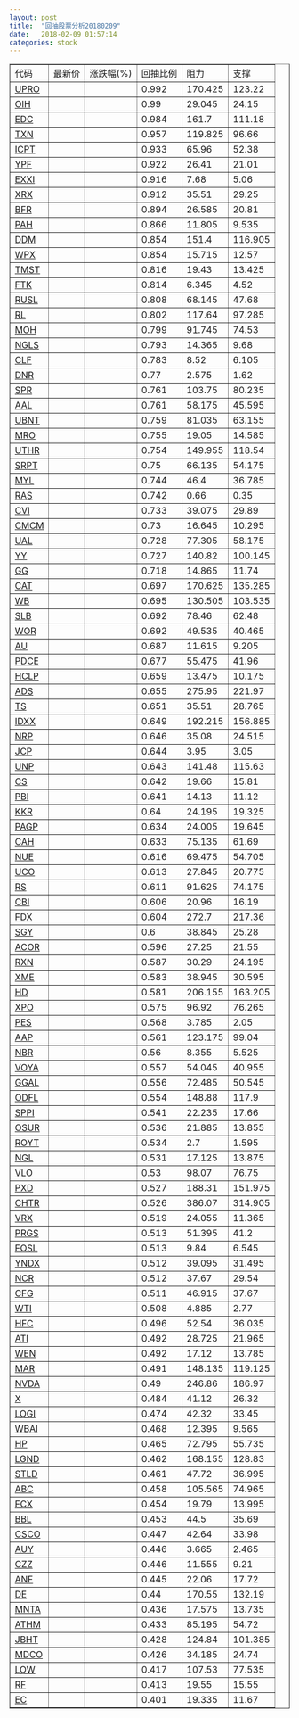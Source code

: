 ```yaml
---
layout: post
title:  "回抽股票分析20180209"
date:   2018-02-09 01:57:14
categories: stock
---
```

<script type="text/javascript">
var stockList = []
stockList.push('gb_upro');
stockList.push('gb_oih');
stockList.push('gb_edc');
stockList.push('gb_txn');
stockList.push('gb_icpt');
stockList.push('gb_ypf');
stockList.push('gb_exxi');
stockList.push('gb_xrx');
stockList.push('gb_bfr');
stockList.push('gb_pah');
stockList.push('gb_ddm');
stockList.push('gb_wpx');
stockList.push('gb_tmst');
stockList.push('gb_ftk');
stockList.push('gb_rusl');
stockList.push('gb_rl');
stockList.push('gb_moh');
stockList.push('gb_ngls');
stockList.push('gb_clf');
stockList.push('gb_dnr');
stockList.push('gb_spr');
stockList.push('gb_aal');
stockList.push('gb_ubnt');
stockList.push('gb_mro');
stockList.push('gb_uthr');
stockList.push('gb_srpt');
stockList.push('gb_myl');
stockList.push('gb_ras');
stockList.push('gb_cvi');
stockList.push('gb_cmcm');
stockList.push('gb_ual');
stockList.push('gb_yy');
stockList.push('gb_gg');
stockList.push('gb_cat');
stockList.push('gb_wb');
stockList.push('gb_slb');
stockList.push('gb_wor');
stockList.push('gb_au');
stockList.push('gb_pdce');
stockList.push('gb_hclp');
stockList.push('gb_ads');
stockList.push('gb_ts');
stockList.push('gb_idxx');
stockList.push('gb_nrp');
stockList.push('gb_jcp');
stockList.push('gb_unp');
stockList.push('gb_cs');
stockList.push('gb_pbi');
stockList.push('gb_kkr');
stockList.push('gb_pagp');
stockList.push('gb_cah');
stockList.push('gb_nue');
stockList.push('gb_uco');
stockList.push('gb_rs');
stockList.push('gb_cbi');
stockList.push('gb_fdx');
stockList.push('gb_sgy');
stockList.push('gb_acor');
stockList.push('gb_rxn');
stockList.push('gb_xme');
stockList.push('gb_hd');
stockList.push('gb_xpo');
stockList.push('gb_pes');
stockList.push('gb_aap');
stockList.push('gb_nbr');
stockList.push('gb_voya');
stockList.push('gb_ggal');
stockList.push('gb_odfl');
stockList.push('gb_sppi');
stockList.push('gb_osur');
stockList.push('gb_royt');
stockList.push('gb_ngl');
stockList.push('gb_vlo');
stockList.push('gb_pxd');
stockList.push('gb_chtr');
stockList.push('gb_vrx');
stockList.push('gb_prgs');
stockList.push('gb_fosl');
stockList.push('gb_yndx');
stockList.push('gb_ncr');
stockList.push('gb_cfg');
stockList.push('gb_wti');
stockList.push('gb_hfc');
stockList.push('gb_ati');
stockList.push('gb_wen');
stockList.push('gb_mar');
stockList.push('gb_nvda');
stockList.push('gb_x');
stockList.push('gb_logi');
stockList.push('gb_wbai');
stockList.push('gb_hp');
stockList.push('gb_lgnd');
stockList.push('gb_stld');
stockList.push('gb_abc');
stockList.push('gb_fcx');
stockList.push('gb_bbl');
stockList.push('gb_csco');
stockList.push('gb_auy');
stockList.push('gb_czz');
stockList.push('gb_anf');
stockList.push('gb_de');
stockList.push('gb_mnta');
stockList.push('gb_athm');
stockList.push('gb_jbht');
stockList.push('gb_mdco');
stockList.push('gb_low');
stockList.push('gb_rf');
stockList.push('gb_ec');
</script>
<table border="1">
 <tr>
 <td>代码</td>
 <td>最新价</td>
 <td>涨跌幅(%)</td>
 <td>回抽比例</td>
 <td>阻力</td>
 <td>支撑</td>
</tr>
  <tr id="upro">
  <td><a href="http://stock.finance.sina.com.cn/usstock/quotes/UPRO.html" target="_blank">UPRO</a></td><td></td><td></td><td>0.992</td><td>170.425</td><td>123.22</td></tr>
  <tr id="oih">
  <td><a href="http://stock.finance.sina.com.cn/usstock/quotes/OIH.html" target="_blank">OIH</a></td><td></td><td></td><td>0.99</td><td>29.045</td><td>24.15</td></tr>
  <tr id="edc">
  <td><a href="http://stock.finance.sina.com.cn/usstock/quotes/EDC.html" target="_blank">EDC</a></td><td></td><td></td><td>0.984</td><td>161.7</td><td>111.18</td></tr>
  <tr id="txn">
  <td><a href="http://stock.finance.sina.com.cn/usstock/quotes/TXN.html" target="_blank">TXN</a></td><td></td><td></td><td>0.957</td><td>119.825</td><td>96.66</td></tr>
  <tr id="icpt">
  <td><a href="http://stock.finance.sina.com.cn/usstock/quotes/ICPT.html" target="_blank">ICPT</a></td><td></td><td></td><td>0.933</td><td>65.96</td><td>52.38</td></tr>
  <tr id="ypf">
  <td><a href="http://stock.finance.sina.com.cn/usstock/quotes/YPF.html" target="_blank">YPF</a></td><td></td><td></td><td>0.922</td><td>26.41</td><td>21.01</td></tr>
  <tr id="exxi">
  <td><a href="http://stock.finance.sina.com.cn/usstock/quotes/EXXI.html" target="_blank">EXXI</a></td><td></td><td></td><td>0.916</td><td>7.68</td><td>5.06</td></tr>
  <tr id="xrx">
  <td><a href="http://stock.finance.sina.com.cn/usstock/quotes/XRX.html" target="_blank">XRX</a></td><td></td><td></td><td>0.912</td><td>35.51</td><td>29.25</td></tr>
  <tr id="bfr">
  <td><a href="http://stock.finance.sina.com.cn/usstock/quotes/BFR.html" target="_blank">BFR</a></td><td></td><td></td><td>0.894</td><td>26.585</td><td>20.81</td></tr>
  <tr id="pah">
  <td><a href="http://stock.finance.sina.com.cn/usstock/quotes/PAH.html" target="_blank">PAH</a></td><td></td><td></td><td>0.866</td><td>11.805</td><td>9.535</td></tr>
  <tr id="ddm">
  <td><a href="http://stock.finance.sina.com.cn/usstock/quotes/DDM.html" target="_blank">DDM</a></td><td></td><td></td><td>0.854</td><td>151.4</td><td>116.905</td></tr>
  <tr id="wpx">
  <td><a href="http://stock.finance.sina.com.cn/usstock/quotes/WPX.html" target="_blank">WPX</a></td><td></td><td></td><td>0.854</td><td>15.715</td><td>12.57</td></tr>
  <tr id="tmst">
  <td><a href="http://stock.finance.sina.com.cn/usstock/quotes/TMST.html" target="_blank">TMST</a></td><td></td><td></td><td>0.816</td><td>19.43</td><td>13.425</td></tr>
  <tr id="ftk">
  <td><a href="http://stock.finance.sina.com.cn/usstock/quotes/FTK.html" target="_blank">FTK</a></td><td></td><td></td><td>0.814</td><td>6.345</td><td>4.52</td></tr>
  <tr id="rusl">
  <td><a href="http://stock.finance.sina.com.cn/usstock/quotes/RUSL.html" target="_blank">RUSL</a></td><td></td><td></td><td>0.808</td><td>68.145</td><td>47.68</td></tr>
  <tr id="rl">
  <td><a href="http://stock.finance.sina.com.cn/usstock/quotes/RL.html" target="_blank">RL</a></td><td></td><td></td><td>0.802</td><td>117.64</td><td>97.285</td></tr>
  <tr id="moh">
  <td><a href="http://stock.finance.sina.com.cn/usstock/quotes/MOH.html" target="_blank">MOH</a></td><td></td><td></td><td>0.799</td><td>91.745</td><td>74.53</td></tr>
  <tr id="ngls">
  <td><a href="http://stock.finance.sina.com.cn/usstock/quotes/NGLS.html" target="_blank">NGLS</a></td><td></td><td></td><td>0.793</td><td>14.365</td><td>9.68</td></tr>
  <tr id="clf">
  <td><a href="http://stock.finance.sina.com.cn/usstock/quotes/CLF.html" target="_blank">CLF</a></td><td></td><td></td><td>0.783</td><td>8.52</td><td>6.105</td></tr>
  <tr id="dnr">
  <td><a href="http://stock.finance.sina.com.cn/usstock/quotes/DNR.html" target="_blank">DNR</a></td><td></td><td></td><td>0.77</td><td>2.575</td><td>1.62</td></tr>
  <tr id="spr">
  <td><a href="http://stock.finance.sina.com.cn/usstock/quotes/SPR.html" target="_blank">SPR</a></td><td></td><td></td><td>0.761</td><td>103.75</td><td>80.235</td></tr>
  <tr id="aal">
  <td><a href="http://stock.finance.sina.com.cn/usstock/quotes/AAL.html" target="_blank">AAL</a></td><td></td><td></td><td>0.761</td><td>58.175</td><td>45.595</td></tr>
  <tr id="ubnt">
  <td><a href="http://stock.finance.sina.com.cn/usstock/quotes/UBNT.html" target="_blank">UBNT</a></td><td></td><td></td><td>0.759</td><td>81.035</td><td>63.155</td></tr>
  <tr id="mro">
  <td><a href="http://stock.finance.sina.com.cn/usstock/quotes/MRO.html" target="_blank">MRO</a></td><td></td><td></td><td>0.755</td><td>19.05</td><td>14.585</td></tr>
  <tr id="uthr">
  <td><a href="http://stock.finance.sina.com.cn/usstock/quotes/UTHR.html" target="_blank">UTHR</a></td><td></td><td></td><td>0.754</td><td>149.955</td><td>118.54</td></tr>
  <tr id="srpt">
  <td><a href="http://stock.finance.sina.com.cn/usstock/quotes/SRPT.html" target="_blank">SRPT</a></td><td></td><td></td><td>0.75</td><td>66.135</td><td>54.175</td></tr>
  <tr id="myl">
  <td><a href="http://stock.finance.sina.com.cn/usstock/quotes/MYL.html" target="_blank">MYL</a></td><td></td><td></td><td>0.744</td><td>46.4</td><td>36.785</td></tr>
  <tr id="ras">
  <td><a href="http://stock.finance.sina.com.cn/usstock/quotes/RAS.html" target="_blank">RAS</a></td><td></td><td></td><td>0.742</td><td>0.66</td><td>0.35</td></tr>
  <tr id="cvi">
  <td><a href="http://stock.finance.sina.com.cn/usstock/quotes/CVI.html" target="_blank">CVI</a></td><td></td><td></td><td>0.733</td><td>39.075</td><td>29.89</td></tr>
  <tr id="cmcm">
  <td><a href="http://stock.finance.sina.com.cn/usstock/quotes/CMCM.html" target="_blank">CMCM</a></td><td></td><td></td><td>0.73</td><td>16.645</td><td>10.295</td></tr>
  <tr id="ual">
  <td><a href="http://stock.finance.sina.com.cn/usstock/quotes/UAL.html" target="_blank">UAL</a></td><td></td><td></td><td>0.728</td><td>77.305</td><td>58.175</td></tr>
  <tr id="yy">
  <td><a href="http://stock.finance.sina.com.cn/usstock/quotes/YY.html" target="_blank">YY</a></td><td></td><td></td><td>0.727</td><td>140.82</td><td>100.145</td></tr>
  <tr id="gg">
  <td><a href="http://stock.finance.sina.com.cn/usstock/quotes/GG.html" target="_blank">GG</a></td><td></td><td></td><td>0.718</td><td>14.865</td><td>11.74</td></tr>
  <tr id="cat">
  <td><a href="http://stock.finance.sina.com.cn/usstock/quotes/CAT.html" target="_blank">CAT</a></td><td></td><td></td><td>0.697</td><td>170.625</td><td>135.285</td></tr>
  <tr id="wb">
  <td><a href="http://stock.finance.sina.com.cn/usstock/quotes/WB.html" target="_blank">WB</a></td><td></td><td></td><td>0.695</td><td>130.505</td><td>103.535</td></tr>
  <tr id="slb">
  <td><a href="http://stock.finance.sina.com.cn/usstock/quotes/SLB.html" target="_blank">SLB</a></td><td></td><td></td><td>0.692</td><td>78.46</td><td>62.48</td></tr>
  <tr id="wor">
  <td><a href="http://stock.finance.sina.com.cn/usstock/quotes/WOR.html" target="_blank">WOR</a></td><td></td><td></td><td>0.692</td><td>49.535</td><td>40.465</td></tr>
  <tr id="au">
  <td><a href="http://stock.finance.sina.com.cn/usstock/quotes/AU.html" target="_blank">AU</a></td><td></td><td></td><td>0.687</td><td>11.615</td><td>9.205</td></tr>
  <tr id="pdce">
  <td><a href="http://stock.finance.sina.com.cn/usstock/quotes/PDCE.html" target="_blank">PDCE</a></td><td></td><td></td><td>0.677</td><td>55.475</td><td>41.96</td></tr>
  <tr id="hclp">
  <td><a href="http://stock.finance.sina.com.cn/usstock/quotes/HCLP.html" target="_blank">HCLP</a></td><td></td><td></td><td>0.659</td><td>13.475</td><td>10.175</td></tr>
  <tr id="ads">
  <td><a href="http://stock.finance.sina.com.cn/usstock/quotes/ADS.html" target="_blank">ADS</a></td><td></td><td></td><td>0.655</td><td>275.95</td><td>221.97</td></tr>
  <tr id="ts">
  <td><a href="http://stock.finance.sina.com.cn/usstock/quotes/TS.html" target="_blank">TS</a></td><td></td><td></td><td>0.651</td><td>35.51</td><td>28.765</td></tr>
  <tr id="idxx">
  <td><a href="http://stock.finance.sina.com.cn/usstock/quotes/IDXX.html" target="_blank">IDXX</a></td><td></td><td></td><td>0.649</td><td>192.215</td><td>156.885</td></tr>
  <tr id="nrp">
  <td><a href="http://stock.finance.sina.com.cn/usstock/quotes/NRP.html" target="_blank">NRP</a></td><td></td><td></td><td>0.646</td><td>35.08</td><td>24.515</td></tr>
  <tr id="jcp">
  <td><a href="http://stock.finance.sina.com.cn/usstock/quotes/JCP.html" target="_blank">JCP</a></td><td></td><td></td><td>0.644</td><td>3.95</td><td>3.05</td></tr>
  <tr id="unp">
  <td><a href="http://stock.finance.sina.com.cn/usstock/quotes/UNP.html" target="_blank">UNP</a></td><td></td><td></td><td>0.643</td><td>141.48</td><td>115.63</td></tr>
  <tr id="cs">
  <td><a href="http://stock.finance.sina.com.cn/usstock/quotes/CS.html" target="_blank">CS</a></td><td></td><td></td><td>0.642</td><td>19.66</td><td>15.81</td></tr>
  <tr id="pbi">
  <td><a href="http://stock.finance.sina.com.cn/usstock/quotes/PBI.html" target="_blank">PBI</a></td><td></td><td></td><td>0.641</td><td>14.13</td><td>11.12</td></tr>
  <tr id="kkr">
  <td><a href="http://stock.finance.sina.com.cn/usstock/quotes/KKR.html" target="_blank">KKR</a></td><td></td><td></td><td>0.64</td><td>24.195</td><td>19.325</td></tr>
  <tr id="pagp">
  <td><a href="http://stock.finance.sina.com.cn/usstock/quotes/PAGP.html" target="_blank">PAGP</a></td><td></td><td></td><td>0.634</td><td>24.005</td><td>19.645</td></tr>
  <tr id="cah">
  <td><a href="http://stock.finance.sina.com.cn/usstock/quotes/CAH.html" target="_blank">CAH</a></td><td></td><td></td><td>0.633</td><td>75.135</td><td>61.69</td></tr>
  <tr id="nue">
  <td><a href="http://stock.finance.sina.com.cn/usstock/quotes/NUE.html" target="_blank">NUE</a></td><td></td><td></td><td>0.616</td><td>69.475</td><td>54.705</td></tr>
  <tr id="uco">
  <td><a href="http://stock.finance.sina.com.cn/usstock/quotes/UCO.html" target="_blank">UCO</a></td><td></td><td></td><td>0.613</td><td>27.845</td><td>20.775</td></tr>
  <tr id="rs">
  <td><a href="http://stock.finance.sina.com.cn/usstock/quotes/RS.html" target="_blank">RS</a></td><td></td><td></td><td>0.611</td><td>91.625</td><td>74.175</td></tr>
  <tr id="cbi">
  <td><a href="http://stock.finance.sina.com.cn/usstock/quotes/CBI.html" target="_blank">CBI</a></td><td></td><td></td><td>0.606</td><td>20.96</td><td>16.19</td></tr>
  <tr id="fdx">
  <td><a href="http://stock.finance.sina.com.cn/usstock/quotes/FDX.html" target="_blank">FDX</a></td><td></td><td></td><td>0.604</td><td>272.7</td><td>217.36</td></tr>
  <tr id="sgy">
  <td><a href="http://stock.finance.sina.com.cn/usstock/quotes/SGY.html" target="_blank">SGY</a></td><td></td><td></td><td>0.6</td><td>38.845</td><td>25.28</td></tr>
  <tr id="acor">
  <td><a href="http://stock.finance.sina.com.cn/usstock/quotes/ACOR.html" target="_blank">ACOR</a></td><td></td><td></td><td>0.596</td><td>27.25</td><td>21.55</td></tr>
  <tr id="rxn">
  <td><a href="http://stock.finance.sina.com.cn/usstock/quotes/RXN.html" target="_blank">RXN</a></td><td></td><td></td><td>0.587</td><td>30.29</td><td>24.195</td></tr>
  <tr id="xme">
  <td><a href="http://stock.finance.sina.com.cn/usstock/quotes/XME.html" target="_blank">XME</a></td><td></td><td></td><td>0.583</td><td>38.945</td><td>30.595</td></tr>
  <tr id="hd">
  <td><a href="http://stock.finance.sina.com.cn/usstock/quotes/HD.html" target="_blank">HD</a></td><td></td><td></td><td>0.581</td><td>206.155</td><td>163.205</td></tr>
  <tr id="xpo">
  <td><a href="http://stock.finance.sina.com.cn/usstock/quotes/XPO.html" target="_blank">XPO</a></td><td></td><td></td><td>0.575</td><td>96.92</td><td>76.265</td></tr>
  <tr id="pes">
  <td><a href="http://stock.finance.sina.com.cn/usstock/quotes/PES.html" target="_blank">PES</a></td><td></td><td></td><td>0.568</td><td>3.785</td><td>2.05</td></tr>
  <tr id="aap">
  <td><a href="http://stock.finance.sina.com.cn/usstock/quotes/AAP.html" target="_blank">AAP</a></td><td></td><td></td><td>0.561</td><td>123.175</td><td>99.04</td></tr>
  <tr id="nbr">
  <td><a href="http://stock.finance.sina.com.cn/usstock/quotes/NBR.html" target="_blank">NBR</a></td><td></td><td></td><td>0.56</td><td>8.355</td><td>5.525</td></tr>
  <tr id="voya">
  <td><a href="http://stock.finance.sina.com.cn/usstock/quotes/VOYA.html" target="_blank">VOYA</a></td><td></td><td></td><td>0.557</td><td>54.045</td><td>40.955</td></tr>
  <tr id="ggal">
  <td><a href="http://stock.finance.sina.com.cn/usstock/quotes/GGAL.html" target="_blank">GGAL</a></td><td></td><td></td><td>0.556</td><td>72.485</td><td>50.545</td></tr>
  <tr id="odfl">
  <td><a href="http://stock.finance.sina.com.cn/usstock/quotes/ODFL.html" target="_blank">ODFL</a></td><td></td><td></td><td>0.554</td><td>148.88</td><td>117.9</td></tr>
  <tr id="sppi">
  <td><a href="http://stock.finance.sina.com.cn/usstock/quotes/SPPI.html" target="_blank">SPPI</a></td><td></td><td></td><td>0.541</td><td>22.235</td><td>17.66</td></tr>
  <tr id="osur">
  <td><a href="http://stock.finance.sina.com.cn/usstock/quotes/OSUR.html" target="_blank">OSUR</a></td><td></td><td></td><td>0.536</td><td>21.885</td><td>13.855</td></tr>
  <tr id="royt">
  <td><a href="http://stock.finance.sina.com.cn/usstock/quotes/ROYT.html" target="_blank">ROYT</a></td><td></td><td></td><td>0.534</td><td>2.7</td><td>1.595</td></tr>
  <tr id="ngl">
  <td><a href="http://stock.finance.sina.com.cn/usstock/quotes/NGL.html" target="_blank">NGL</a></td><td></td><td></td><td>0.531</td><td>17.125</td><td>13.875</td></tr>
  <tr id="vlo">
  <td><a href="http://stock.finance.sina.com.cn/usstock/quotes/VLO.html" target="_blank">VLO</a></td><td></td><td></td><td>0.53</td><td>98.07</td><td>76.75</td></tr>
  <tr id="pxd">
  <td><a href="http://stock.finance.sina.com.cn/usstock/quotes/PXD.html" target="_blank">PXD</a></td><td></td><td></td><td>0.527</td><td>188.31</td><td>151.975</td></tr>
  <tr id="chtr">
  <td><a href="http://stock.finance.sina.com.cn/usstock/quotes/CHTR.html" target="_blank">CHTR</a></td><td></td><td></td><td>0.526</td><td>386.07</td><td>314.905</td></tr>
  <tr id="vrx">
  <td><a href="http://stock.finance.sina.com.cn/usstock/quotes/VRX.html" target="_blank">VRX</a></td><td></td><td></td><td>0.519</td><td>24.055</td><td>11.365</td></tr>
  <tr id="prgs">
  <td><a href="http://stock.finance.sina.com.cn/usstock/quotes/PRGS.html" target="_blank">PRGS</a></td><td></td><td></td><td>0.513</td><td>51.395</td><td>41.2</td></tr>
  <tr id="fosl">
  <td><a href="http://stock.finance.sina.com.cn/usstock/quotes/FOSL.html" target="_blank">FOSL</a></td><td></td><td></td><td>0.513</td><td>9.84</td><td>6.545</td></tr>
  <tr id="yndx">
  <td><a href="http://stock.finance.sina.com.cn/usstock/quotes/YNDX.html" target="_blank">YNDX</a></td><td></td><td></td><td>0.512</td><td>39.095</td><td>31.495</td></tr>
  <tr id="ncr">
  <td><a href="http://stock.finance.sina.com.cn/usstock/quotes/NCR.html" target="_blank">NCR</a></td><td></td><td></td><td>0.512</td><td>37.67</td><td>29.54</td></tr>
  <tr id="cfg">
  <td><a href="http://stock.finance.sina.com.cn/usstock/quotes/CFG.html" target="_blank">CFG</a></td><td></td><td></td><td>0.511</td><td>46.915</td><td>37.67</td></tr>
  <tr id="wti">
  <td><a href="http://stock.finance.sina.com.cn/usstock/quotes/WTI.html" target="_blank">WTI</a></td><td></td><td></td><td>0.508</td><td>4.885</td><td>2.77</td></tr>
  <tr id="hfc">
  <td><a href="http://stock.finance.sina.com.cn/usstock/quotes/HFC.html" target="_blank">HFC</a></td><td></td><td></td><td>0.496</td><td>52.54</td><td>36.035</td></tr>
  <tr id="ati">
  <td><a href="http://stock.finance.sina.com.cn/usstock/quotes/ATI.html" target="_blank">ATI</a></td><td></td><td></td><td>0.492</td><td>28.725</td><td>21.965</td></tr>
  <tr id="wen">
  <td><a href="http://stock.finance.sina.com.cn/usstock/quotes/WEN.html" target="_blank">WEN</a></td><td></td><td></td><td>0.492</td><td>17.12</td><td>13.785</td></tr>
  <tr id="mar">
  <td><a href="http://stock.finance.sina.com.cn/usstock/quotes/MAR.html" target="_blank">MAR</a></td><td></td><td></td><td>0.491</td><td>148.135</td><td>119.125</td></tr>
  <tr id="nvda">
  <td><a href="http://stock.finance.sina.com.cn/usstock/quotes/NVDA.html" target="_blank">NVDA</a></td><td></td><td></td><td>0.49</td><td>246.86</td><td>186.97</td></tr>
  <tr id="x">
  <td><a href="http://stock.finance.sina.com.cn/usstock/quotes/X.html" target="_blank">X</a></td><td></td><td></td><td>0.484</td><td>41.12</td><td>26.32</td></tr>
  <tr id="logi">
  <td><a href="http://stock.finance.sina.com.cn/usstock/quotes/LOGI.html" target="_blank">LOGI</a></td><td></td><td></td><td>0.474</td><td>42.32</td><td>33.45</td></tr>
  <tr id="wbai">
  <td><a href="http://stock.finance.sina.com.cn/usstock/quotes/WBAI.html" target="_blank">WBAI</a></td><td></td><td></td><td>0.468</td><td>12.395</td><td>9.565</td></tr>
  <tr id="hp">
  <td><a href="http://stock.finance.sina.com.cn/usstock/quotes/HP.html" target="_blank">HP</a></td><td></td><td></td><td>0.465</td><td>72.795</td><td>55.735</td></tr>
  <tr id="lgnd">
  <td><a href="http://stock.finance.sina.com.cn/usstock/quotes/LGND.html" target="_blank">LGND</a></td><td></td><td></td><td>0.462</td><td>168.155</td><td>128.83</td></tr>
  <tr id="stld">
  <td><a href="http://stock.finance.sina.com.cn/usstock/quotes/STLD.html" target="_blank">STLD</a></td><td></td><td></td><td>0.461</td><td>47.72</td><td>36.995</td></tr>
  <tr id="abc">
  <td><a href="http://stock.finance.sina.com.cn/usstock/quotes/ABC.html" target="_blank">ABC</a></td><td></td><td></td><td>0.458</td><td>105.565</td><td>74.965</td></tr>
  <tr id="fcx">
  <td><a href="http://stock.finance.sina.com.cn/usstock/quotes/FCX.html" target="_blank">FCX</a></td><td></td><td></td><td>0.454</td><td>19.79</td><td>13.995</td></tr>
  <tr id="bbl">
  <td><a href="http://stock.finance.sina.com.cn/usstock/quotes/BBL.html" target="_blank">BBL</a></td><td></td><td></td><td>0.453</td><td>44.5</td><td>35.69</td></tr>
  <tr id="csco">
  <td><a href="http://stock.finance.sina.com.cn/usstock/quotes/CSCO.html" target="_blank">CSCO</a></td><td></td><td></td><td>0.447</td><td>42.64</td><td>33.98</td></tr>
  <tr id="auy">
  <td><a href="http://stock.finance.sina.com.cn/usstock/quotes/AUY.html" target="_blank">AUY</a></td><td></td><td></td><td>0.446</td><td>3.665</td><td>2.465</td></tr>
  <tr id="czz">
  <td><a href="http://stock.finance.sina.com.cn/usstock/quotes/CZZ.html" target="_blank">CZZ</a></td><td></td><td></td><td>0.446</td><td>11.555</td><td>9.21</td></tr>
  <tr id="anf">
  <td><a href="http://stock.finance.sina.com.cn/usstock/quotes/ANF.html" target="_blank">ANF</a></td><td></td><td></td><td>0.445</td><td>22.06</td><td>17.72</td></tr>
  <tr id="de">
  <td><a href="http://stock.finance.sina.com.cn/usstock/quotes/DE.html" target="_blank">DE</a></td><td></td><td></td><td>0.44</td><td>170.55</td><td>132.19</td></tr>
  <tr id="mnta">
  <td><a href="http://stock.finance.sina.com.cn/usstock/quotes/MNTA.html" target="_blank">MNTA</a></td><td></td><td></td><td>0.436</td><td>17.575</td><td>13.735</td></tr>
  <tr id="athm">
  <td><a href="http://stock.finance.sina.com.cn/usstock/quotes/ATHM.html" target="_blank">ATHM</a></td><td></td><td></td><td>0.433</td><td>85.195</td><td>54.72</td></tr>
  <tr id="jbht">
  <td><a href="http://stock.finance.sina.com.cn/usstock/quotes/JBHT.html" target="_blank">JBHT</a></td><td></td><td></td><td>0.428</td><td>124.84</td><td>101.385</td></tr>
  <tr id="mdco">
  <td><a href="http://stock.finance.sina.com.cn/usstock/quotes/MDCO.html" target="_blank">MDCO</a></td><td></td><td></td><td>0.426</td><td>34.185</td><td>24.74</td></tr>
  <tr id="low">
  <td><a href="http://stock.finance.sina.com.cn/usstock/quotes/LOW.html" target="_blank">LOW</a></td><td></td><td></td><td>0.417</td><td>107.53</td><td>77.535</td></tr>
  <tr id="rf">
  <td><a href="http://stock.finance.sina.com.cn/usstock/quotes/RF.html" target="_blank">RF</a></td><td></td><td></td><td>0.413</td><td>19.55</td><td>15.55</td></tr>
  <tr id="ec">
  <td><a href="http://stock.finance.sina.com.cn/usstock/quotes/EC.html" target="_blank">EC</a></td><td></td><td></td><td>0.401</td><td>19.335</td><td>11.67</td></tr>
</table>
